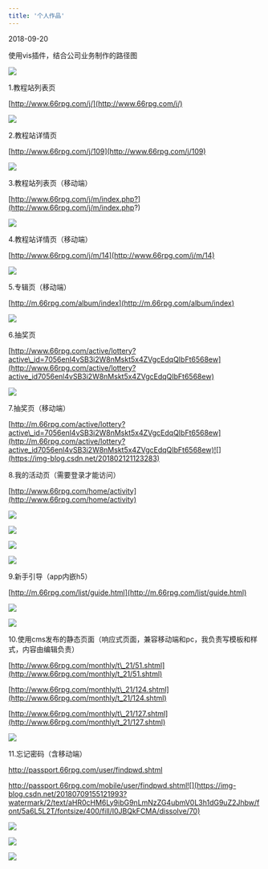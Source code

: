 ```yaml
---
title: '个人作品'
---   
```

2018-09-20

使用vis插件，结合公司业务制作的路径图

![](https://img-blog.csdn.net/201809201504020?watermark/2/text/aHR0cHM6Ly9ibG9nLmNzZG4ubmV0L3h1dG9uZ2Jhbw/font/5a6L5L2T/fontsize/400/fill/I0JBQkFCMA/dissolve/70)

1.教程站列表页

[http://www.66rpg.com/j/](http://www.66rpg.com/j/)

![](https://img-blog.csdn.net/20180212110725298)

2.教程站详情页

[http://www.66rpg.com/j/109](http://www.66rpg.com/j/109)

![](https://img-blog.csdn.net/20180212110913838)

3.教程站列表页（移动端）

[http://www.66rpg.com/j/m/index.php?](http://www.66rpg.com/j/m/index.php?)

![](https://img-blog.csdn.net/20180212111028258)

4.教程站详情页（移动端）

[http://www.66rpg.com/j/m/14](http://www.66rpg.com/j/m/14)

![](https://img-blog.csdn.net/20180212111120620)

5.专辑页（移动端）

[http://m.66rpg.com/album/index](http://m.66rpg.com/album/index)

![](https://img-blog.csdn.net/20180212111726158)

6.抽奖页

[http://www.66rpg.com/active/lottery?active\_id=7056enl4vSB3i2W8nMskt5x4ZVgcEdqQIbFt6568ew](http://www.66rpg.com/active/lottery?active_id7056enl4vSB3i2W8nMskt5x4ZVgcEdqQIbFt6568ew)

![](https://img-blog.csdn.net/20180212112152536)

7.抽奖页（移动端）

[http://m.66rpg.com/active/lottery?active\_id=7056enl4vSB3i2W8nMskt5x4ZVgcEdqQIbFt6568ew](http://m.66rpg.com/active/lottery?active_id7056enl4vSB3i2W8nMskt5x4ZVgcEdqQIbFt6568ew)![](https://img-blog.csdn.net/201802121123283)

8.我的活动页（需要登录才能访问）

[http://www.66rpg.com/home/activity](http://www.66rpg.com/home/activity)

![](https://img-blog.csdn.net/20180212112706606)

![](https://img-blog.csdn.net/20180212112716204)

![](https://img-blog.csdn.net/20180212112724829)

![](https://img-blog.csdn.net/2018021211273751)

9.新手引导（app内嵌h5）

[http://m.66rpg.com/list/guide.html](http://m.66rpg.com/list/guide.html)

![](https://img-blog.csdn.net/20180410095547982)

![](https://img-blog.csdn.net/20180410095620904)

10.使用cms发布的静态页面（响应式页面，兼容移动端和pc，我负责写模板和样式，内容由编辑负责）

[http://www.66rpg.com/monthly/t\_21/51.shtml](http://www.66rpg.com/monthly/t_21/51.shtml)

[http://www.66rpg.com/monthly/t\_21/124.shtml](http://www.66rpg.com/monthly/t_21/124.shtml)

[http://www.66rpg.com/monthly/t\_21/127.shtml](http://www.66rpg.com/monthly/t_21/127.shtml)

![](https://img-blog.csdn.net/20180410105037529)

11.忘记密码（含移动端）

http://passport.66rpg.com/user/findpwd.shtml

http://passport.66rpg.com/mobile/user/findpwd.shtml![](https://img-blog.csdn.net/20180709155121993?watermark/2/text/aHR0cHM6Ly9ibG9nLmNzZG4ubmV0L3h1dG9uZ2Jhbw/font/5a6L5L2T/fontsize/400/fill/I0JBQkFCMA/dissolve/70)

![](https://img-blog.csdn.net/20180709155129509?watermark/2/text/aHR0cHM6Ly9ibG9nLmNzZG4ubmV0L3h1dG9uZ2Jhbw/font/5a6L5L2T/fontsize/400/fill/I0JBQkFCMA/dissolve/70)

![](https://img-blog.csdn.net/2018041009563695)

![](https://img2018.cnblogs.com/blog/1243192/201811/1243192-20181123103629959-1366347905.jpg)